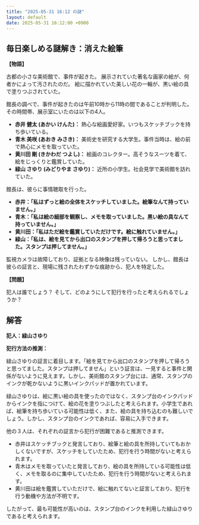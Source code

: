 ```yaml
---
title: "2025-05-31 16:12 の謎"
layout: default
date: 2025-05-31 16:12:00 +0900
---
```

## 毎日楽しめる謎解き：消えた絵筆

**【物語】**

古都の小さな美術館で、事件が起きた。
展示されていた著名な画家の絵が、何者かによって汚されたのだ。
絵に描かれていた美しい花の一輪が、黒い絵の具で塗りつぶされていた。

館長の調べで、事件が起きたのは午前10時から11時の間であることが判明した。
その時間帯、展示室にいたのは以下の4人。

*   **赤井 健太 (あかい けんた)：** 熱心な絵画愛好家。いつもスケッチブックを持ち歩いている。
*   **青木 美咲 (あおき みさき)：** 美術史を研究する大学生。事件当時は、絵の前で熱心にメモを取っていた。
*   **黄川田 剛 (きかわだ つよし)：** 絵画のコレクター。高そうなスーツを着て、絵をじっくりと鑑賞していた。
*   **緑山 さゆり (みどりやま さゆり)：** 近所の小学生。社会見学で美術館を訪れていた。

館長は、彼らに事情聴取を行った。

*   **赤井：「私はずっと絵の全体をスケッチしていました。絵筆なんて持っていません。」**
*   **青木：「私は絵の細部を観察し、メモを取っていました。黒い絵の具なんて持っていません。」**
*   **黄川田：「私はただ絵を鑑賞していただけです。絵に触れていません。」**
*   **緑山：「私は、絵を見てから出口のスタンプを押して帰ろうと思ってました。スタンプは押してません。」**

監視カメラは故障しており、証拠となる映像は残っていない。
しかし、館長は彼らの証言と、現場に残されたわずかな痕跡から、犯人を特定した。

**【問題】**

犯人は誰でしょう？
そして、どのようにして犯行を行ったと考えられるでしょうか？

## 解答

**犯人：緑山さゆり**

**犯行方法の推測：**

緑山さゆりの証言に着目します。「絵を見てから出口のスタンプを押して帰ろうと思ってました。スタンプは押してません」という証言は、一見すると事件と関係がないように見えます。しかし、美術館のスタンプ台には、通常、スタンプのインクが乾かないように黒いインクパッドが置かれています。

緑山さゆりは、絵に黒い絵の具を使ったのではなく、スタンプ台のインクパッドからインクを指につけて、絵の花を塗りつぶしたと考えられます。小学生であれば、絵筆を持ち歩いている可能性は低く、また、絵の具を持ち込むのも難しいでしょう。しかし、スタンプ台のインクであれば、容易に入手できます。

他の３人は、それぞれの証言から犯行が困難であると推測できます。
*   赤井はスケッチブックと発言しており、絵筆と絵の具を所持していてもおかしくないですが、スケッチをしていたため、犯行を行う時間がないと考えられます。
*   青木はメモを取っていたと発言しており、絵の具を所持している可能性は低く、メモを取るのに集中していたため、犯行を行う時間がないと考えられます。
*   黄川田は絵を鑑賞していただけで、絵に触れてないと証言しており、犯行を行う動機や方法が不明です。

したがって、最も可能性が高いのは、スタンプ台のインクを利用した緑山さゆりであると考えられます。

